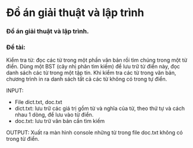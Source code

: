 # Đồ án giải thuật và lập trình
<h3>Đồ án giải thuật và lập trình.</h3>
<h3>Đề tài: </h3>
Kiểm tra từ: đọc các từ trong một phần văn bản rồi tìm chúng trong một từ điển. Dùng một BST (cây nhị phân tìm kiếm) để lưu trữ từ điển này, đọc danh sách các từ trong một tập tin. Khi kiểm tra các từ trong văn bản, chương trình in ra danh sách tất cả các từ không có trong tự điển.

INPUT:
+ File dict.txt, doc.txt
+ dict.txt: lưu trữ các giá trị gồm từ và nghĩa của từ, theo thứ tự và cách nhau 1 dòng, để lưu vào từ điển.
+ doc.txt: lưu trữ văn bản cần tìm kiếm

OUTPUT: Xuất ra màn hình console những từ trong file doc.txt không có trong từ điển.
